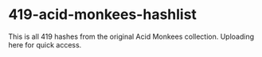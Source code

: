 # 419-acid-monkees-hashlist
This is all 419 hashes from the original Acid Monkees collection. Uploading here for quick access.
